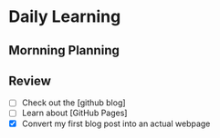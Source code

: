 # Daily Learning
## Mornning Planning
## Review

- [ ] Check out the [github blog]
- [ ] Learn about [GitHub Pages]
- [x] Convert my first blog post into an actual webpage
